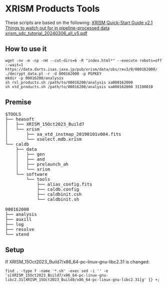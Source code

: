 # XRISM Products Tools
These scripts are based on the following:
[XRISM Quick-Start Guide v2.1](https://xrism.isas.jaxa.jp/research/analysis/manuals/xrqr_v2.1.pdf)
[Things to watch out for in pipeline-processed data](https://xrism-c2c.atlassian.net/wiki/spaces/XRISMPV/pages/140869909)
[xrism_sdc_tutorial_20240306_all_v5.pdf](https://xrism-c2c.atlassian.net/wiki/spaces/XRISMPV/pages/140869909)

## How to use it
```
wget -nv -m -np -nH --cut-dirs=6 -R "index.html*" --execute robots=off --wait=1 https://data.darts.isas.jaxa.jp/pub/xrism/data/obs/rev3/0/000162000/
./decrypt_data.pl -r -d 000162000 -p PGPKEY
mkdir -p 00016200/analysis
sh rsl_products.sh /path/to/00016200/analysis xa000162000
sh xtd_products.sh /path/to/00016200/analysis xa000162000 31100010
```

## Premise
<pre>
$TOOLS
├── heasoft
│   ├── XRISM_15Oct2023_Build7
│   └── xrism
│       ├── xa_xtd_instmap_20190101v004.fits
│       └── xselect.mdb.xrism
└── caldb
    ├── data
    │   ├── gen
    │   ├── and
    │   ├── prelaunch_ah
    │   └── xrism
    └── software
        └── tools
            ├── alias_config.fits
            ├── caldb.config
            ├── caldbinit.csh
            └── caldbinit.sh

000162000
├── analysis
├── auxill
├── log
├── resolve
└── xtend
</pre>

## Setup
If XRISM_15Oct2023_Build7/x86_64-pc-linux-gnu-libc2.31 is changed:
```
find . -type f -name '*.sh' -exec sed -i '' -e 's[XRISM_15Oct2023_Build7/x86_64-pc-linux-gnu-libc2.31[XRISM_15Oct2023_Build8/x86_64-pc-linux-gnu-libc2.31[g' {} +;
```
